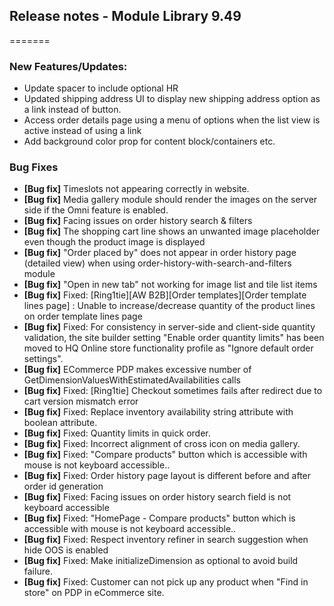 ## Release notes - Module Library 9.49
=======

### New Features/Updates:

- Update spacer to include optional HR
- Updated shipping address UI to display new shipping address option as a link instead of button.
- Access order details page using a menu of options when the list view is active instead of using a link
- Add background color prop for content block/containers etc.

### Bug Fixes

* **[Bug fix]** Timeslots not appearing correctly in website.
* **[Bug fix]** Media gallery module should render the images on the server side if the Omni feature is enabled.
* **[Bug fix]** Facing issues on order history search & filters
* **[Bug fix]** The shopping cart line shows an unwanted image placeholder even though the product image is displayed
* **[Bug fix]** "Order placed by" does not appear in order history page (detailed view) when using order-history-with-search-and-filters module
* **[Bug fix]** "Open in new tab" not working for image list and tile list items
* **[Bug fix]** Fixed: [Ring1tie][AW B2B][Order templates][Order template lines page] : Unable to increase/decrease quantity of the product lines on order template lines page
* **[Bug fix]** Fixed: For consistency in server-side and client-side quantity validation, the site builder setting "Enable order quantity limits" has been moved to HQ Online store functionality profile as "Ignore default order settings".
* **[Bug fix]** ECommerce PDP makes excessive number of GetDimensionValuesWithEstimatedAvailabilities calls
* **[Bug fix]** Fixed: [Ring1tie] Checkout sometimes fails after redirect due to cart version mismatch error
* **[Bug fix]** Fixed: Replace inventory availability string attribute with boolean attribute.
* **[Bug fix]** Fixed: Quantity limits in quick order.
* **[Bug fix]** Fixed: Incorrect alignment of cross icon on media gallery.
* **[Bug fix]** Fixed: "Compare products" button which is accessible with mouse is not keyboard accessible..
* **[Bug fix]** Fixed: Order history page layout is different before and after order id generation
* **[Bug fix]** Fixed: Facing issues on order history search field is not keyboard accessible
* **[Bug fix]** Fixed: "HomePage - Compare products" button which is accessible with mouse is not keyboard accessible..
* **[Bug fix]** Fixed: Respect inventory refiner in search suggestion  when hide OOS is enabled
* **[Bug fix]** Fixed: Make initializeDimension as optional to avoid build failure.
* **[Bug fix]** Fixed: Customer can not pick up any product when "Find in store" on PDP in eCommerce site.
